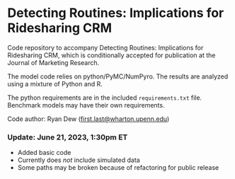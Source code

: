 # Detecting Routines: Implications for Ridesharing CRM

Code repository to accompany Detecting Routines: Implications for Ridesharing CRM, which is conditionally accepted for publication at the Journal of Marketing Research.

The model code relies on python/PyMC/NumPyro. The results are analyzed using a mixture of Python and R. 

The python requirements are in the included `requirements.txt` file. Benchmark models may have their own requirements.

Code author: Ryan Dew (first.last@wharton.upenn.edu)

### Update: June 21, 2023, 1:30pm ET
* Added basic code
* Currently does *not* include simulated data
* Some paths may be broken because of refactoring for public release